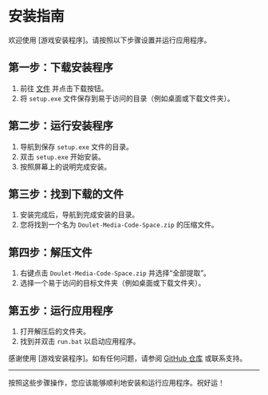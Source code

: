# 安装指南

欢迎使用 [游戏安装程序]。请按照以下步骤设置并运行应用程序。

## 第一步：下载安装程序

1. 前往 [文件](https://github.com/changcheng967/Game-Installer/blob/main/setup.exe) 并点击下载按钮。
2. 将 `setup.exe` 文件保存到易于访问的目录（例如桌面或下载文件夹）。

## 第二步：运行安装程序

1. 导航到保存 `setup.exe` 文件的目录。
2. 双击 `setup.exe` 开始安装。
3. 按照屏幕上的说明完成安装。

## 第三步：找到下载的文件

1. 安装完成后，导航到完成安装的目录。
2. 您将找到一个名为 `Doulet-Media-Code-Space.zip` 的压缩文件。

## 第四步：解压文件

1. 右键点击 `Doulet-Media-Code-Space.zip` 并选择“全部提取”。
2. 选择一个易于访问的目标文件夹（例如桌面或下载文件夹）。

## 第五步：运行应用程序

1. 打开解压后的文件夹。
2. 找到并双击 `run.bat` 以启动应用程序。

感谢使用 [游戏安装程序]。如有任何问题，请参阅 [GitHub 仓库](https://github.com/changcheng967/Game-Installer) 或联系支持。

---

按照这些步骤操作，您应该能够顺利地安装和运行应用程序。祝好运！
